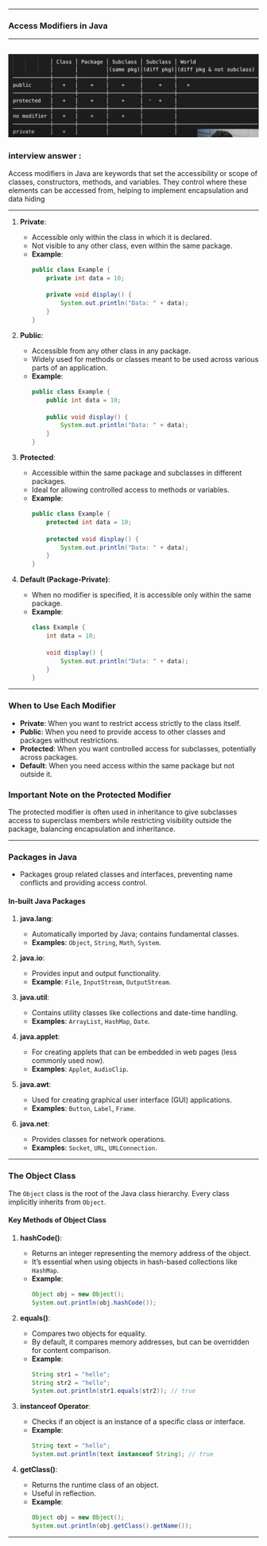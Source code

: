 
---

### Access Modifiers in Java

-----
![access modifiers](../assets/Screenshot%202024-11-11%20202450.png)
----

### interview answer : 
Access modifiers in Java are keywords that set the accessibility or scope of classes, constructors, methods, and variables. They control where these elements can be accessed from, helping to implement encapsulation and data hiding


----


1. **Private**: 
   - Accessible only within the class in which it is declared.
   - Not visible to any other class, even within the same package.
   - **Example**:
     ```java
     public class Example {
         private int data = 10;

         private void display() {
             System.out.println("Data: " + data);
         }
     }
     ```

2. **Public**: 
   - Accessible from any other class in any package.
   - Widely used for methods or classes meant to be used across various parts of an application.
   - **Example**:
     ```java
     public class Example {
         public int data = 10;

         public void display() {
             System.out.println("Data: " + data);
         }
     }
     ```

3. **Protected**: 
   - Accessible within the same package and subclasses in different packages.
   - Ideal for allowing controlled access to methods or variables.
   - **Example**:
     ```java
     public class Example {
         protected int data = 10;

         protected void display() {
             System.out.println("Data: " + data);
         }
     }
     ```

4. **Default (Package-Private)**:
   - When no modifier is specified, it is accessible only within the same package.
   - **Example**:
     ```java
     class Example {
         int data = 10;

         void display() {
             System.out.println("Data: " + data);
         }
     }
     ```

---

### When to Use Each Modifier

- **Private**: When you want to restrict access strictly to the class itself.
- **Public**: When you need to provide access to other classes and packages without restrictions.
- **Protected**: When you want controlled access for subclasses, potentially across packages.
- **Default**: When you need access within the same package but not outside it.

### Important Note on the Protected Modifier
The protected modifier is often used in inheritance to give subclasses access to superclass members while restricting visibility outside the package, balancing encapsulation and inheritance.

---

### Packages in Java

- Packages group related classes and interfaces, preventing name conflicts and providing access control.
  
#### In-built Java Packages

1. **java.lang**:
   - Automatically imported by Java; contains fundamental classes.
   - **Examples**: `Object`, `String`, `Math`, `System`.

2. **java.io**:
   - Provides input and output functionality.
   - **Example**: `File`, `InputStream`, `OutputStream`.

3. **java.util**:
   - Contains utility classes like collections and date-time handling.
   - **Examples**: `ArrayList`, `HashMap`, `Date`.

4. **java.applet**:
   - For creating applets that can be embedded in web pages (less commonly used now).
   - **Examples**: `Applet`, `AudioClip`.

5. **java.awt**:
   - Used for creating graphical user interface (GUI) applications.
   - **Examples**: `Button`, `Label`, `Frame`.

6. **java.net**:
   - Provides classes for network operations.
   - **Examples**: `Socket`, `URL`, `URLConnection`.

---

### The Object Class

The `Object` class is the root of the Java class hierarchy. Every class implicitly inherits from `Object`.

#### Key Methods of Object Class

1. **hashCode()**:
   - Returns an integer representing the memory address of the object.
   - It’s essential when using objects in hash-based collections like `HashMap`.
   - **Example**:
     ```java
     Object obj = new Object();
     System.out.println(obj.hashCode());
     ```

2. **equals()**:
   - Compares two objects for equality.
   - By default, it compares memory addresses, but can be overridden for content comparison.
   - **Example**:
     ```java
     String str1 = "hello";
     String str2 = "hello";
     System.out.println(str1.equals(str2)); // true
     ```

3. **instanceof Operator**:
   - Checks if an object is an instance of a specific class or interface.
   - **Example**:
     ```java
     String text = "hello";
     System.out.println(text instanceof String); // true
     ```

4. **getClass()**:
   - Returns the runtime class of an object.
   - Useful in reflection.
   - **Example**:
     ```java
     Object obj = new Object();
     System.out.println(obj.getClass().getName());
     ```

---
